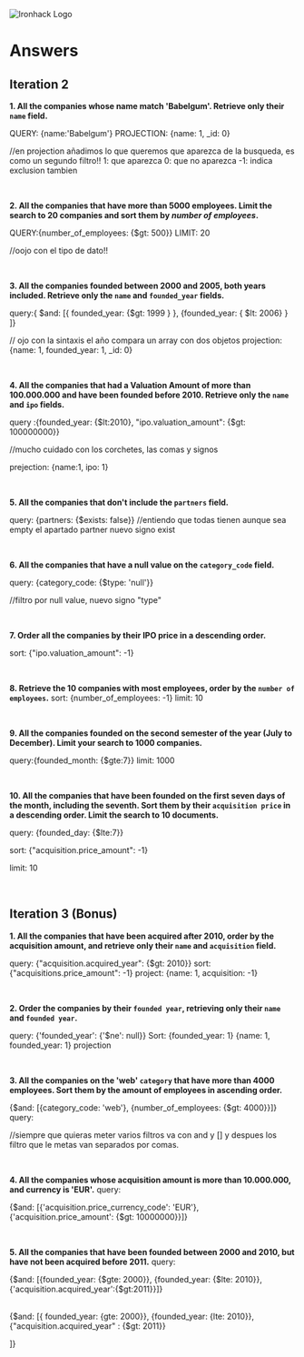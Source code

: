![Ironhack Logo](https://i.imgur.com/1QgrNNw.png)

# Answers

## Iteration 2

**1. All the companies whose name match 'Babelgum'. Retrieve only their `name` field.**



QUERY: {name:'Babelgum'}
PROJECTION: {name: 1, _id: 0}

//en projection añadimos lo que queremos que aparezca de la busqueda, es como un segundo filtro!! 
1: que aparezca
0: que no aparezca
-1: indica exclusion tambien

<br>

**2. All the companies that have more than 5000 employees. Limit the search to 20 companies and sort them by *number of employees*.**


QUERY:{number_of_employees: {$gt: 500}}
LIMIT: 20

//oojo con el tipo de dato!!


<br>

**3. All the companies founded between 2000 and 2005, both years included. Retrieve only the `name` and `founded_year` fields.**

query:{ $and: [{ founded_year: {$gt: 1999 } }, {founded_year: { $lt: 2006} } ]}

// ojo con la sintaxis el año compara un array con dos objetos 
projection: {name: 1, founded_year: 1, _id: 0}

<br>

**4. All the companies that had a Valuation Amount of more than 100.000.000 and have been founded before 2010. Retrieve only the `name` and `ipo` fields.**

query :{founded_year: {$lt:2010},
 "ipo.valuation_amount": {$gt: 100000000}}

 //mucho cuidado con los corchetes, las comas y signos

 prejection: {name:1, ipo: 1}

<br>

**5. All the companies that don't include the `partners` field.**

query: {partners: {$exists: false}}
//entiendo que todas tienen aunque sea empty el apartado partner
nuevo signo exist


<br>

**6. All the companies that have a null value on the `category_code` field.**

query: {category_code: {$type: 'null'}}

//filtro por null value, nuevo signo "type"

<br>

**7. Order all the companies by their IPO price in a descending order.**

sort: {"ipo.valuation_amount": -1}

<br>

**8. Retrieve the 10 companies with most employees, order by the `number of employees`.**
sort: {number_of_employees: -1}
limit: 10

<br>

**9. All the companies founded on the second semester of the year (July to December). Limit your search to 1000 companies.**

query:{founded_month: {$gte:7}}
limit: 1000

<br>

**10. All the companies that have been founded on the first seven days of the month, including the seventh. Sort them by their `acquisition price` in a descending order. Limit the search to 10 documents.**

query:
{founded_day: {$lte:7}}

sort: {"acquisition.price_amount": -1}

limit: 10


<br>

## Iteration 3 (Bonus)

**1. All the companies that have been acquired after 2010, order by the acquisition amount, and retrieve only their `name` and `acquisition` field.**

query: {"acquisition.acquired_year": {$gt: 2010}}
sort: {"acquisitions.price_amount": -1}
project: {name: 1, acquisition: -1}

<br>

**2. Order the companies by their `founded year`, retrieving only their `name` and `founded year`.**

query: {'founded_year': {'$ne': null}}
Sort: {founded_year: 1}
{name: 1, founded_year: 1} projection

<br>

**3. All the companies on the 'web' `category` that have more than 4000 employees. Sort them by the amount of employees in ascending order.**

{$and: [{category_code: 'web'},
 {number_of_employees: {$gt: 4000}}]} query:

 //siempre que quieras meter varios filtros va con and y [] y despues los filtro que le metas van separados por comas.

<br>

**4. All the companies whose acquisition amount is more than 10.000.000, and currency is 'EUR'.**
query:

{$and: [{'acquisition.price_currency_code': 'EUR'}, {'acquisition.price_amount': {$gt: 10000000}}]}



<br>

**5. All the companies that have been founded between 2000 and 2010, but have not been acquired before 2011.**
query:

{$and: [{founded_year: {$gte: 2000}}, {founded_year: {$lte: 2010}}, {'acquisition.acquired_year':{$gt:2011}}]}

<br>
{$and: [{
founded_year: {gte: 2000}}, {founded_year: {lte: 2010}},
 {"acquisition.acquired_year" : {$gt: 2011}}

]}